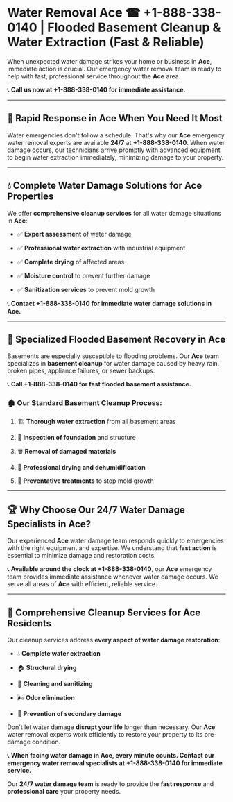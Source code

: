 # Water Removal Ace ☎ +1-888-338-0140 | Flooded Basement Cleanup & Water Extraction (Fast & Reliable)

When unexpected water damage strikes your home or business in **Ace**, immediate action is crucial. Our emergency water removal team is ready to help with fast, professional service throughout the **Ace** area. 

📞 **Call us now at +1-888-338-0140 for immediate assistance.**
---
## 🚀 Rapid Response in Ace When You Need It Most
Water emergencies don't follow a schedule. That's why our **Ace** emergency water removal experts are available **24/7** at **+1-888-338-0140**. When water damage occurs, our technicians arrive promptly with advanced equipment to begin water extraction immediately, minimizing damage to your property.
---
## 💧 Complete Water Damage Solutions for Ace Properties
We offer **comprehensive cleanup services** for all water damage situations in **Ace**:
- ✅ **Expert assessment** of water damage  
- ✅ **Professional water extraction** with industrial equipment  
- ✅ **Complete drying** of affected areas  
- ✅ **Moisture control** to prevent further damage  
- ✅ **Sanitization services** to prevent mold growth  
📞 **Contact +1-888-338-0140 for immediate water damage solutions in Ace.**
---
## 🌊 Specialized Flooded Basement Recovery in Ace
Basements are especially susceptible to flooding problems. Our **Ace** team specializes in **basement cleanup** for water damage caused by heavy rain, broken pipes, appliance failures, or sewer backups. 
📞 **Call +1-888-338-0140 for fast flooded basement assistance.**
### 🏚️ Our Standard Basement Cleanup Process:
1. 🏗️ **Thorough water extraction** from all basement areas  
2. 🔎 **Inspection of foundation** and structure  
3. 🗑️ **Removal of damaged materials**  
4. 💨 **Professional drying and dehumidification**  
5. 🚫 **Preventative treatments** to stop mold growth  
---
## 🏆 Why Choose Our 24/7 Water Damage Specialists in Ace?
Our experienced **Ace** water damage team responds quickly to emergencies with the right equipment and expertise. We understand that **fast action** is essential to minimize damage and restoration costs.
📞 **Available around the clock at +1-888-338-0140**, our **Ace** emergency team provides immediate assistance whenever water damage occurs. We serve all areas of **Ace** with efficient, reliable service.
---
## 🧹 Comprehensive Cleanup Services for Ace Residents
Our cleanup services address **every aspect of water damage restoration**:
- 💧 **Complete water extraction**  
- 🏠 **Structural drying**  
- 🧼 **Cleaning and sanitizing**  
- 🌬️ **Odor elimination**  
- 🚫 **Prevention of secondary damage**  
Don't let water damage **disrupt your life** longer than necessary. Our **Ace** water removal experts work efficiently to restore your property to its pre-damage condition.
📞 **When facing water damage in Ace, every minute counts. Contact our emergency water removal specialists at +1-888-338-0140 for immediate service.**
Our **24/7 water damage team** is ready to provide the **fast response** and **professional care** your property needs.
